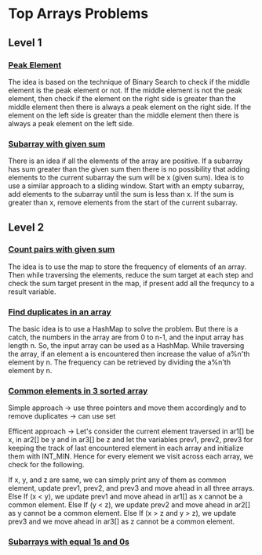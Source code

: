 # Top Arrays Problems

## Level 1

### [Peak Element](https://practice.geeksforgeeks.org/problems/peak-element/1)

 The idea is based on the technique of Binary Search to check if the middle element is the peak element or not. If the middle element is not the peak element, then check if the element on the right side is greater than the middle element then there is always a peak element on the right side. If the element on the left side is greater than the middle element then there is always a peak element on the left side.

### [Subarray with given sum](https://practice.geeksforgeeks.org/problems/subarray-with-given-sum-1587115621/1)

There is an idea if all the elements of the array are positive. If a subarray has sum greater than the given sum then there is no possibility that adding elements to the current subarray the sum will be x (given sum). Idea is to use a similar approach to a sliding window. Start with an empty subarray, add elements to the subarray until the sum is less than x. If the sum is greater than x, remove elements from the start of the current subarray.

## Level 2

### [Count pairs with given sum]()

The idea is to use the map to store the frequency of elements of an array. Then while traversing the elements, reduce the sum target at each step and check the sum target present in the map, if present add all the frequncy to a result variable.

### [Find duplicates in an array](https://practice.geeksforgeeks.org/problems/find-duplicates-in-an-array/1)

The basic idea is to use a HashMap to solve the problem. But there is a catch, the numbers in the array are from 0 to n-1, and the input array has length n. So, the input array can be used as a HashMap. While traversing the array, if an element a is encountered then increase the value of a%n'th element by n. The frequency can be retrieved by dividing the a%n'th element by n.

### [Common elements in 3 sorted array](https://practice.geeksforgeeks.org/problems/common-elements1132/1)

Simple approach -> use three pointers and move them accordingly and to remove duplicates -> can use set<br />

Efficent approach -> Let's consider the current element traversed in ar1[] be x, in ar2[] be y and in ar3[] be z and let the variables prev1, prev2, prev3 for keeping the track of last encountered element in each array and initialize them with INT_MIN. Hence for every element we visit across each array, we check for the following.<br />

If x, y, and z are same, we can simply print any of them as common element, update prev1, prev2, and prev3 and move ahead in all three arrays.
Else If (x < y), we update prev1 and move ahead in ar1[] as x cannot be a common element.
Else If (y < z), we update prev2 and move ahead in ar2[] as y cannot be a common element.
Else If (x > z and y > z), we update prev3 and we move ahead in ar3[] as z cannot be a common element.

### [Subarrays with equal 1s and 0s](https://practice.geeksforgeeks.org/problems/count-subarrays-with-equal-number-of-1s-and-0s-1587115620/1)





